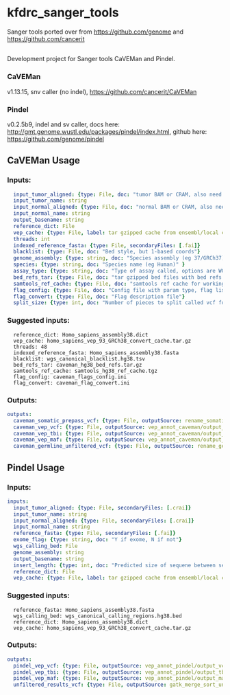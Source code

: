 # kfdrc_sanger_tools
Sanger tools ported over from https://github.com/genome and https://github.com/cancerit

##
Development project for Sanger tools CaVEMan and Pindel.

### CaVEMan
v1.13.15, snv caller (no indel), https://github.com/cancerit/CaVEMan

### Pindel
v0.2.5b9, indel and sv caller, docs here: http://gmt.genome.wustl.edu/packages/pindel/index.html, github here: https://github.com/genome/pindel

## CaVEMan Usage

### Inputs:
```yaml
  input_tumor_aligned: {type: File, doc: "tumor BAM or CRAM, also need approriate index file"}
  input_tumor_name: string
  input_normal_aligned: {type: File, doc: "normal BAM or CRAM, also need approriate index file"}
  input_normal_name: string
  output_basename: string
  reference_dict: File
  vep_cache: {type: File, label: tar gzipped cache from ensembl/local converted cache}
  threads: int
  indexed_reference_fasta: {type: File, secondaryFiles: [.fai]}
  blacklist: {type: File, doc: "Bed style, but 1-based coords"}
  genome_assembly: {type: string, doc: "Species assembly (eg 37/GRCh37)"}
  species: {type: string, doc: "Species name (eg Human)" }
  assay_type: {type: string, doc: "Type of assay called, options are WGS, WXS, AMPLICON, RNASEQ, TARGETED"}
  bed_refs_tar: {type: File, doc: "tar gzipped bed files with bed refs specified in flag_config"}
  samtools_ref_cache: {type: File, doc: "samtools ref cache for working with cram input"}
  flag_config: {type: File, doc: "Config file with param type, flag list, bedfiles"}
  flag_convert: {type: File, doc: "Flag description file"}
  split_size: {type: int, doc: "Number of pieces to split called vcf for flagging.  Recommend at least 64"}
```
### Suggested inputs:
```text
  reference_dict: Homo_sapiens_assembly38.dict
  vep_cache: homo_sapiens_vep_93_GRCh38_convert_cache.tar.gz
  threads: 48
  indexed_reference_fasta: Homo_sapiens_assembly38.fasta
  blacklist: wgs_canonical_blacklist.hg38.tsv
  bed_refs_tar: caveman_hg38_bed_refs.tar.gz
  samtools_ref_cache: samtools_hg38_ref_cache.tgz
  flag_config: caveman_flags_config.ini
  flag_convert: caveman_flag_convert.ini
```

### Outputs:
```yaml
outputs:
  caveman_somatic_prepass_vcf: {type: File, outputSource: rename_somatic_samples/reheadered_vcf}
  caveman_vep_vcf: {type: File, outputSource: vep_annot_caveman/output_vcf}
  caveman_vep_tbi: {type: File, outputSource: vep_annot_caveman/output_tbi}
  caveman_vep_maf: {type: File, outputSource: vep_annot_caveman/output_maf}
  caveman_germline_unfiltered_vcf: {type: File, outputSource: rename_germline_samples/reheadered_vcf}
```

## Pindel Usage

### Inputs:
```yaml
inputs:
  input_tumor_aligned: {type: File, secondaryFiles: [.crai]}
  input_tumor_name: string
  input_normal_aligned: {type: File, secondaryFiles: [.crai]}
  input_normal_name: string
  reference_fasta: {type: File, secondaryFiles: [.fai]}
  exome_flag: {type: string, doc: "Y if exome, N if not"}
  wgs_calling_bed: File
  genome_assembly: string
  output_basename: string
  insert_length: {type: int, doc: "Predicted size of sequene between sequencing adapters. For instance, if read len is 150, insert should at least be 300."}
  reference_dict: File
  vep_cache: {type: File, label: tar gzipped cache from ensembl/local converted cache}
```
### Suggested inputs:
```text
  reference_fasta: Homo_sapiens_assembly38.fasta
  wgs_calling_bed: wgs_canonical_calling_regions.hg38.bed
  reference_dict: Homo_sapiens_assembly38.dict
  vep_cache: homo_sapiens_vep_93_GRCh38_convert_cache.tar.gz
```

### Outputs:
```yaml
outputs:
  pindel_vep_vcf: {type: File, outputSource: vep_annot_pindel/output_vcf}
  pindel_vep_tbi: {type: File, outputSource: vep_annot_pindel/output_tbi}
  pindel_vep_maf: {type: File, outputSource: vep_annot_pindel/output_maf}
  unfiltered_results_vcf: {type: File, outputSource: gatk_merge_sort_unfiltered_vcfs/merged_vcf}
```